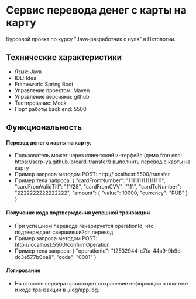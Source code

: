 # Сервис перевода денег с карты на карту
Курсовой проект по курсу "Java-разработчик с нуля" в Нетологии. 

## Технические характеристики

   - Язык: Java
   - IDE: Idea
   - Framework: Spring Boot
   - Управление проектом: Maven
   - Управление версиями: github
   - Тестирование: Mock
   - Порт работы back end: 5500
   
## Функциональность

#### Перевод денег с карты на карту.

  - Пользователь может через клиентский интерфейс (демо fron end: https://serp-ya.github.io/card-transfer/) выполнить перевод с карты на карту
  - Пример запроса методом POST: http://localhost:5500/transfer
  - Пример тела запроса: 
  {
  "cardFromNumber": "1111111111111111",
  "cardFromValidTill": "11/28",
  "cardFromCVV": "111",
  "cardToNumber": "2222222222222222",
  "amount": {
    "value": 10000,
    "currency": "RUB"
  }
}

#### Получение кода подтверждения успешной транзакции

  - При успешном переводе генерируется operationId, что подтверждает свершившийся перевод
  - Пример запроса методом POST: http://localhost:5500/confirmOperation
  - Пример тела запроса: 
  {
    "operationId": "f2532944-e7fa-44a9-9b9d-dc3e577b0ba8",
    "code": "0001"
}

#### Логирование

  - На стороне сервера происходит сохранение информации о платеже и коде транзакции в ./log/app.log. 


